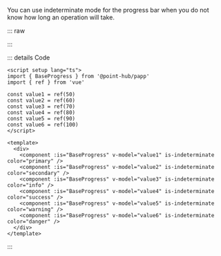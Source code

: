 You can use indeterminate mode for the progress bar when you do not know how long an operation will take.

::: raw

<ProgressIndeterminate />

:::

::: details Code

```vue
<script setup lang="ts">
import { BaseProgress } from '@point-hub/papp'
import { ref } from 'vue'

const value1 = ref(50)
const value2 = ref(60)
const value3 = ref(70)
const value4 = ref(80)
const value5 = ref(90)
const value6 = ref(100)
</script>

<template>
  <div>
    <component :is="BaseProgress" v-model="value1" is-indeterminate color="primary" />
    <component :is="BaseProgress" v-model="value2" is-indeterminate color="secondary" />
    <component :is="BaseProgress" v-model="value3" is-indeterminate color="info" />
    <component :is="BaseProgress" v-model="value4" is-indeterminate color="success" />
    <component :is="BaseProgress" v-model="value5" is-indeterminate color="warning" />
    <component :is="BaseProgress" v-model="value6" is-indeterminate color="danger" />
  </div>
</template>
```

:::

